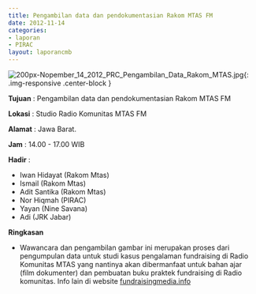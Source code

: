 ```yaml
---
title: Pengambilan data dan pendokumentasian Rakom MTAS FM 
date: 2012-11-14
categories:
- laporan
- PIRAC
layout: laporancmb
---
```



![200px-Nopember_14_2012_PRC_Pengambilan_Data_Rakom_MTAS.jpg](/uploads/200px-Nopember_14_2012_PRC_Pengambilan_Data_Rakom_MTAS.jpg){: .img-responsive .center-block }


**Tujuan** : Pengambilan data dan pendokumentasian Rakom MTAS FM 

**Lokasi** : Studio Radio Komunitas MTAS FM 

**Alamat** : Jawa Barat. 

**Jam** : 14.00 - 17.00 WIB 

**Hadir** :
* Iwan Hidayat (Rakom Mtas)
* Ismail (Rakom Mtas)
* Adit Santika (Rakom Mtas)
* Nor Hiqmah (PIRAC)
* Yayan (Nine Savana)
* Adi (JRK Jabar)

**Ringkasan**  
* Wawancara dan pengambilan gambar ini merupakan proses dari pengumpulan data untuk studi kasus pengalaman fundraising di Radio Komunitas MTAS yang nantinya akan dibermanfaat untuk bahan ajar (film dokumenter) dan pembuatan buku praktek fundraising di Radio komunitas. Info lain di website [fundraisingmedia.info](http://www.fundraisingmedia.info/)
